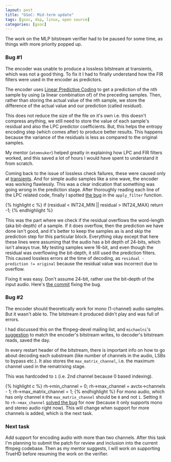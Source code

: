 ```yaml
--- 
layout: post
title: "GSoC: Mid-term update"
tags: [gsoc, dsp, linux, open source] 
categories: [gsoc]
--- 
```


The work on the MLP bitstream verifier had to be paused for some time, as things with more priority popped up.

### Bug #1

The encoder was unable to produce a lossless bitstream at transients, which was not a good thing. To fix it I had to finally understand how the FIR filters were used in the encoder as predictors.

The encoder uses [Linear Predictive Coding](https://en.wikipedia.org/wiki/Linear_predictive_coding) to get a prediction of the nth sample by using (a linear combination of) of the preceding samples. Then, rather than storing the actual value of the nth sample, we store the difference of the actual value and our prediction (called _residual_).

This does not reduce the size of the file on it's own i.e. this doesn't compress anything, we still need to store the value of each sample's residual and also the LPC predictor coefficients. But, this helps the entropy encoding step (which comes after) to produce better results. This happens because the variance of the residuals is less as compared to the original samples.

My mentor (`atomnuker`) helped greatly in explaining how LPC and FIR filters worked, and this saved a lot of hours I would have spent to understand it from scratch.

Coming back to the issue of lossless check failures, these were caused only at [transients](https://en.wikipedia.org/wiki/Transient_%28acoustics%29). And for simple audio samples like a sine wave, the encoder was working flawlessly. This was a clear indication that something was going wrong in the prediction stage. After thoroughly reading each line of the LPC related code, finally I spotted [the bug](https://github.com/jailuthra/FFmpeg/blob/2e2ff686e9b0bf1560456a698dce907f736d149b/libavcodec/mlpenc.c#L1922) in the `apply_filter` function.

{% highlight c %}
if (residual < INT24_MIN || residual > INT24_MAX)
    return -1;
{% endhighlight %}

This was the part where we check if the residual overflows the word-length (aka bit-depth) of a sample. If it does overflow, then the prediction we have done isn't good, and it's better to keep the samples as is and skip the prediction step for this particular block. Everything okay except that here these lines were assuming that the audio has a bit depth of 24-bits, which isn't always true. My testing samples were 16-bit, and even though the residual was overflowing the bit-depth, it still used the prediction filters. This caused lossless errors at the time of decoding, as `residual - prediction != original` because the residual value was incorrect due to overflow.

Fixing it was easy. Don't assume 24-bit, rather use the bit-depth of the input audio. Here's [the commit](https://github.com/jailuthra/FFmpeg/commit/8d00e456b5) fixing the bug.

### Bug #2

The encoder should theoretically work for mono (1-channel) audio samples. But it wasn't able to. The bitstream it produced didn't play and was full of errors.

I had discussed this on the ffmpeg-devel mailing list, and `michaelni`'s [suggestion](http://thread.gmane.org/gmane.comp.video.ffmpeg.devel/212782/focus=213111) to match the encoder's bitstream writes, to decoder's bitstream reads, saved the day.

In every restart header of the bitstream, there is important info on how to go about decoding each substream (like number of channels in the audio, LSBs to bypass etc.). It also stores the `max_matrix_channel`, i.e. the maximum channel used in the rematrixing stage.

This was hardcoded to `1` (i.e. 2nd channel because 0 based indexing).

{% highlight c %}
rh->min_channel        = 0;
rh->max_channel        = avctx->channels - 1;
rh->max_matrix_channel = 1;
{% endhighlight %}
For mono audio, which has only channel `0` the `max_matrix_channel` should be `0` and not `1`. Setting it to `rh->max_channel` [solved the bug](https://github.com/jailuthra/FFmpeg/commit/94a4afc7cd) for now (because it only supports mono and stereo audio right now). This will change when support for more channels is added, which is the next task.

### Next task

Add support for encoding audio with more than two channels. After this task I'm planning to submit the patch for review and inclusion into the current ffmpeg codebase. Then as my mentor suggests, I will work on supporting TrueHD before resuming the work on the verifier.
